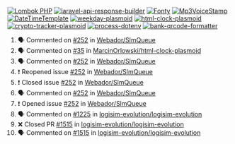 [![Lombok PHP](https://github-readme-stats.vercel.app/api/pin/?username=MarcinOrlowski&repo=lombok-php&theme=default&hide_border=true&title_color=87c9c3&text_color=62696d&icon_color=636a6d&bg_color=30393e)](https://github.com/MarcinOrlowski/lombok-php)
[![laravel-api-response-builder](https://github-readme-stats.vercel.app/api/pin/?username=MarcinOrlowski&repo=laravel-api-response-builder&theme=default&hide_border=true&title_color=87c9c3&text_color=62696d&icon_color=636a6d&bg_color=30393e)](https://github.com/MarcinOrlowski/laravel-api-response-builder)
[![Fonty](https://github-readme-stats.vercel.app/api/pin/?username=MarcinOrlowski&repo=Fonty&theme=default&hide_border=true&title_color=87c9c3&text_color=62696d&icon_color=636a6d&bg_color=30393e)](https://github.com/MarcinOrlowski/Fonty)
[![Mp3VoiceStamp](https://github-readme-stats.vercel.app/api/pin/?username=MarcinOrlowski&repo=Mp3VoiceStamp&theme=default&hide_border=true&title_color=87c9c3&text_color=62696d&icon_color=636a6d&bg_color=30393e)](https://github.com/MarcinOrlowski/Mp3VoiceStamp)
[![DateTimeTemplate](https://github-readme-stats.vercel.app/api/pin/?username=MarcinOrlowski&repo=DateTimeTemplate&theme=default&hide_border=true&title_color=87c9c3&text_color=62696d&icon_color=636a6d&bg_color=30393e)](https://github.com/MarcinOrlowski/DateTimeTemplate)
[![weekday-plasmoid](https://github-readme-stats.vercel.app/api/pin/?username=MarcinOrlowski&repo=weekday-plasmoid&theme=default&hide_border=true&title_color=87c9c3&text_color=62696d&icon_color=636a6d&bg_color=30393e)](https://github.com/MarcinOrlowski/weekday-plasmoid)
[![html-clock-plasmoid](https://github-readme-stats.vercel.app/api/pin/?username=MarcinOrlowski&repo=html-clock-plasmoid&theme=default&hide_border=true&title_color=87c9c3&text_color=62696d&icon_color=636a6d&bg_color=30393e)](https://github.com/MarcinOrlowski/html-clock-plasmoid)
[![crypto-tracker-plasmoid](https://github-readme-stats.vercel.app/api/pin/?username=MarcinOrlowski&repo=crypto-tracker-plasmoid&theme=default&hide_border=true&title_color=87c9c3&text_color=62696d&icon_color=636a6d&bg_color=30393e)](https://github.com/MarcinOrlowski/crypto-tracker-plasmoid)
[![process-dotenv](https://github-readme-stats.vercel.app/api/pin/?username=MarcinOrlowski&repo=process-dotenv&theme=default&hide_border=true&title_color=87c9c3&text_color=62696d&icon_color=636a6d&bg_color=30393e)](https://github.com/MarcinOrlowski/process-dotenv)
[![bank-qrcode-formatter](https://github-readme-stats.vercel.app/api/pin/?username=MarcinOrlowski&repo=bank-qrcode-formatter&theme=default&hide_border=true&title_color=87c9c3&text_color=62696d&icon_color=636a6d&bg_color=30393e)](https://github.com/MarcinOrlowski/bank-qrcode-formatter)

<!--START_SECTION:activity-->
1. 🗣 Commented on [#252](https://github.com/Webador/SlmQueue/issues/252) in [Webador/SlmQueue](https://github.com/Webador/SlmQueue)
2. 🗣 Commented on [#35](https://github.com/MarcinOrlowski/html-clock-plasmoid/issues/35) in [MarcinOrlowski/html-clock-plasmoid](https://github.com/MarcinOrlowski/html-clock-plasmoid)
3. 🗣 Commented on [#252](https://github.com/Webador/SlmQueue/issues/252) in [Webador/SlmQueue](https://github.com/Webador/SlmQueue)
4. ❗️ Reopened issue [#252](https://github.com/Webador/SlmQueue/issues/252) in [Webador/SlmQueue](https://github.com/Webador/SlmQueue)
5. ❗️ Closed issue [#252](https://github.com/Webador/SlmQueue/issues/252) in [Webador/SlmQueue](https://github.com/Webador/SlmQueue)
6. 🗣 Commented on [#252](https://github.com/Webador/SlmQueue/issues/252) in [Webador/SlmQueue](https://github.com/Webador/SlmQueue)
7. ❗️ Opened issue [#252](https://github.com/Webador/SlmQueue/issues/252) in [Webador/SlmQueue](https://github.com/Webador/SlmQueue)
8. 🗣 Commented on [#1225](https://github.com/logisim-evolution/logisim-evolution/issues/1225) in [logisim-evolution/logisim-evolution](https://github.com/logisim-evolution/logisim-evolution)
9. ❌ Closed PR [#1515](https://github.com/logisim-evolution/logisim-evolution/pull/1515) in [logisim-evolution/logisim-evolution](https://github.com/logisim-evolution/logisim-evolution)
10. 🗣 Commented on [#1515](https://github.com/logisim-evolution/logisim-evolution/issues/1515) in [logisim-evolution/logisim-evolution](https://github.com/logisim-evolution/logisim-evolution)
<!--END_SECTION:activity-->
